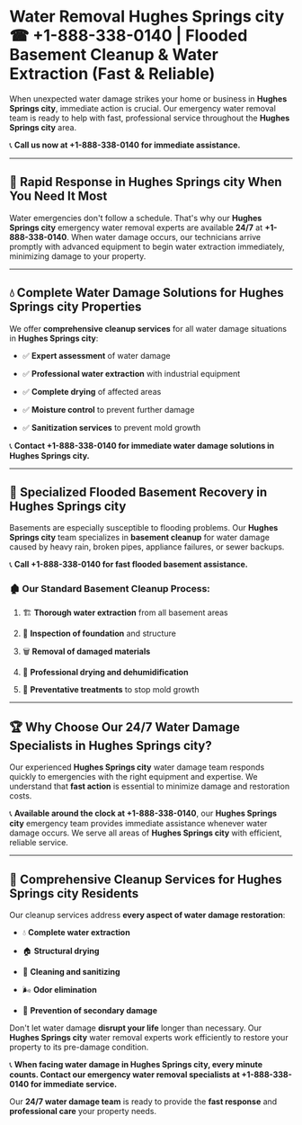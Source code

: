 # Water Removal Hughes Springs city ☎ +1-888-338-0140 | Flooded Basement Cleanup & Water Extraction (Fast & Reliable)

When unexpected water damage strikes your home or business in **Hughes Springs city**, immediate action is crucial. Our emergency water removal team is ready to help with fast, professional service throughout the **Hughes Springs city** area. 

📞 **Call us now at +1-888-338-0140 for immediate assistance.**
---
## 🚀 Rapid Response in Hughes Springs city When You Need It Most
Water emergencies don't follow a schedule. That's why our **Hughes Springs city** emergency water removal experts are available **24/7** at **+1-888-338-0140**. When water damage occurs, our technicians arrive promptly with advanced equipment to begin water extraction immediately, minimizing damage to your property.
---
## 💧 Complete Water Damage Solutions for Hughes Springs city Properties
We offer **comprehensive cleanup services** for all water damage situations in **Hughes Springs city**:
- ✅ **Expert assessment** of water damage  
- ✅ **Professional water extraction** with industrial equipment  
- ✅ **Complete drying** of affected areas  
- ✅ **Moisture control** to prevent further damage  
- ✅ **Sanitization services** to prevent mold growth  
📞 **Contact +1-888-338-0140 for immediate water damage solutions in Hughes Springs city.**
---
## 🌊 Specialized Flooded Basement Recovery in Hughes Springs city
Basements are especially susceptible to flooding problems. Our **Hughes Springs city** team specializes in **basement cleanup** for water damage caused by heavy rain, broken pipes, appliance failures, or sewer backups. 
📞 **Call +1-888-338-0140 for fast flooded basement assistance.**
### 🏚️ Our Standard Basement Cleanup Process:
1. 🏗️ **Thorough water extraction** from all basement areas  
2. 🔎 **Inspection of foundation** and structure  
3. 🗑️ **Removal of damaged materials**  
4. 💨 **Professional drying and dehumidification**  
5. 🚫 **Preventative treatments** to stop mold growth  
---
## 🏆 Why Choose Our 24/7 Water Damage Specialists in Hughes Springs city?
Our experienced **Hughes Springs city** water damage team responds quickly to emergencies with the right equipment and expertise. We understand that **fast action** is essential to minimize damage and restoration costs.
📞 **Available around the clock at +1-888-338-0140**, our **Hughes Springs city** emergency team provides immediate assistance whenever water damage occurs. We serve all areas of **Hughes Springs city** with efficient, reliable service.
---
## 🧹 Comprehensive Cleanup Services for Hughes Springs city Residents
Our cleanup services address **every aspect of water damage restoration**:
- 💧 **Complete water extraction**  
- 🏠 **Structural drying**  
- 🧼 **Cleaning and sanitizing**  
- 🌬️ **Odor elimination**  
- 🚫 **Prevention of secondary damage**  
Don't let water damage **disrupt your life** longer than necessary. Our **Hughes Springs city** water removal experts work efficiently to restore your property to its pre-damage condition.
📞 **When facing water damage in Hughes Springs city, every minute counts. Contact our emergency water removal specialists at +1-888-338-0140 for immediate service.**
Our **24/7 water damage team** is ready to provide the **fast response** and **professional care** your property needs.
